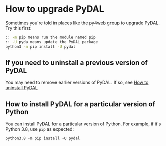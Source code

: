 # How to upgrade PyDAL

Sometimes you're told in places like the [py4web group](https://groups.google.com/forum/#!forum/py4web) to upgrade PyDAL. Try this first:

```bash
:: -m pip means run the module named pip
:: -U pyda means update the PyDAL package
python3 -m pip install -U pydal
```

## If you need to uninstall a previous version of PyDAL

You may need to remove earlier versions of PyDAL. If so, see [How to uninstall PyDAL](https://github.com/tomcam/py4webcasts/blob/master/docs/how-to-uninstall-pydal)

## How to install PyDAL for a particular version of Python

You can install PyDAL for a particular version of Python. For example, if it's Python 3.8, use `pip` as expected:

```
python3.8 -m pip install -U pydal
```
